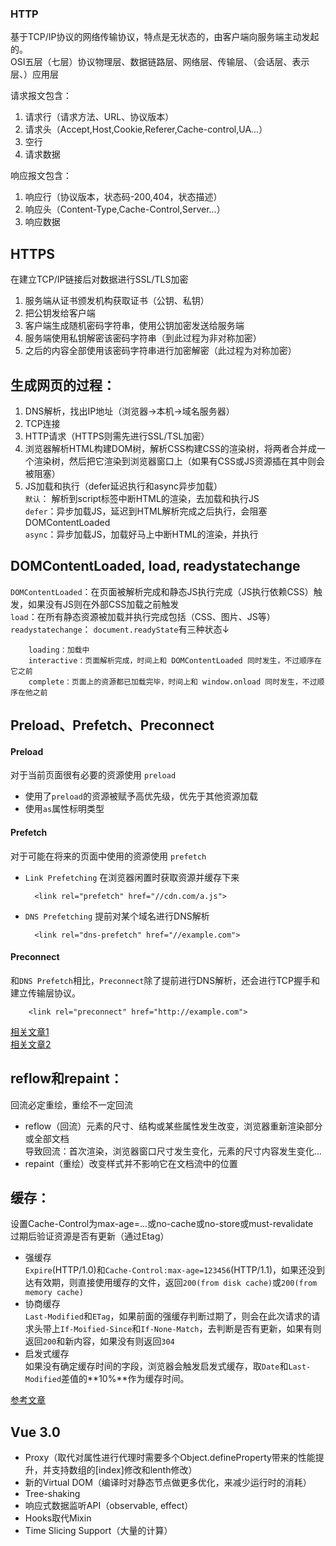 ### HTTP  
基于TCP/IP协议的网络传输协议，特点是无状态的，由客户端向服务端主动发起的。  
OSI五层（七层）协议物理层、数据链路层、网络层、传输层、（会话层、表示层、）应用层

请求报文包含：  
1. 请求行（请求方法、URL、协议版本）  
2. 请求头（Accept,Host,Cookie,Referer,Cache-control,UA...）  
3. 空行  
4. 请求数据  

响应报文包含：  
1. 响应行（协议版本，状态码-200,404，状态描述）  
2. 响应头（Content-Type,Cache-Control,Server...）  
3. 响应数据  

## HTTPS
在建立TCP/IP链接后对数据进行SSL/TLS加密  
1. 服务端从证书颁发机构获取证书（公钥、私钥）  
2. 把公钥发给客户端  
3. 客户端生成随机密码字符串，使用公钥加密发送给服务端  
4. 服务端使用私钥解密该密码字符串（到此过程为非对称加密）  
5. 之后的内容全部使用该密码字符串进行加密解密（此过程为对称加密）  

## 生成网页的过程：
1. DNS解析，找出IP地址（浏览器->本机->域名服务器）  
2. TCP连接  
3. HTTP请求（HTTPS则需先进行SSL/TSL加密）  
4. 浏览器解析HTML构建DOM树，解析CSS构建CSS的渲染树，将两者合并成一个渲染树，然后把它渲染到浏览器窗口上（如果有CSS或JS资源插在其中则会被阻塞）  
5. JS加载和执行（defer延迟执行和async异步加载）  
	`默认`： 解析到script标签中断HTML的渲染，去加载和执行JS  
	`defer`：异步加载JS，延迟到HTML解析完成之后执行，会阻塞DOMContentLoaded  
	`async`：异步加载JS，加载好马上中断HTML的渲染，并执行  

## DOMContentLoaded, load, readystatechange
`DOMContentLoaded`：在页面被解析完成和静态JS执行完成（JS执行依赖CSS）触发，如果没有JS则在外部CSS加载之前触发  
`load`：在所有静态资源被加载并执行完成包括（CSS、图片、JS等）  
`readystatechange`： `document.readyState`有三种状态↓  

		loading：加载中  
		interactive：页面解析完成，时间上和 DOMContentLoaded 同时发生，不过顺序在它之前  
		complete：页面上的资源都已加载完毕，时间上和 window.onload 同时发生，不过顺序在他之前  

## Preload、Prefetch、Preconnect  
#### Preload  
对于当前页面很有必要的资源使用 `preload`  
- 使用了`preload`的资源被赋予高优先级，优先于其他资源加载  
- 使用`as`属性标明类型  

#### Prefetch    
对于可能在将来的页面中使用的资源使用 `prefetch`   

- `Link Prefetching` 在浏览器闲置时获取资源并缓存下来  

		<link rel="prefetch" href="//cdn.com/a.js">

- `DNS Prefetching` 提前对某个域名进行DNS解析  

		<link rel="dns-prefetch" href="//example.com">


#### Preconnect  
和`DNS Prefetch`相比，`Preconnect`除了提前进行DNS解析，还会进行TCP握手和建立传输层协议。

		<link rel="preconnect" href="http://example.com">


[相关文章1](https://juejin.im/post/58e8acf10ce46300585a7a42)  
[相关文章2](http://bubkoo.com/2015/11/19/prefetching-preloading-prebrowsing/)

## reflow和repaint：
回流必定重绘，重绘不一定回流  

- reflow（回流）元素的尺寸、结构或某些属性发生改变，浏览器重新渲染部分或全部文档  
	导致回流：首次渲染，浏览器窗口尺寸发生变化，元素的尺寸内容发生变化...  
- repaint（重绘）改变样式并不影响它在文档流中的位置  

## 缓存：  
设置Cache-Control为max-age=...或no-cache或no-store或must-revalidate  
过期后验证资源是否有更新（通过Etag）  

- 强缓存  
	`Expire`(HTTP/1.0)和`Cache-Control:max-age=123456`(HTTP/1.1)，如果还没到达有效期，则直接使用缓存的文件，返回`200(from disk cache)`或`200(from memory cache)`  
- 协商缓存  
	`Last-Modified`和`ETag`，如果前面的强缓存判断过期了，则会在此次请求的请求头带上`If-Moified-Since`和`If-None-Match`，去判断是否有更新，如果有则返回`200`和新内容，如果没有则返回`304`  
- 启发式缓存  
	如果没有确定缓存时间的字段，浏览器会触发启发式缓存，取`Date`和`Last-Modified`差值的**10%**作为缓存时间。


[参考文章](https://juejin.im/post/5a6c87c46fb9a01ca560b4d7)

## Vue 3.0  
- Proxy（取代对属性进行代理时需要多个Object.defineProperty带来的性能提升，并支持数组的[index]修改和lenth修改）  
- 新的Virtual DOM（编译时对静态节点做更多优化，来减少运行时的消耗）  
- Tree-shaking  
- 响应式数据监听API（observable, effect）  
- Hooks取代Mixin  
- Time Slicing Support（大量的计算）
